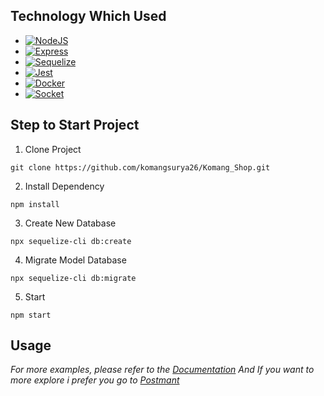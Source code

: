 ## Technology Which Used

* [![NodeJS][Node.js]][Node-url]
* [![Express][Express.js]][Express-url]
* [![Sequelize][Sequelize]][Sequelize-url]
* [![Jest][Jest]][Jest-url]
* [![Docker][Docker]][Docker-url]
* [![Socket][Socket]][Socket-url]


## Step to Start Project

 1. Clone Project
 ```
 git clone https://github.com/komangsurya26/Komang_Shop.git
 ```
 2. Install Dependency
 ```
 npm install
 ```
 3. Create New Database
 ```
npx sequelize-cli db:create
 ```
 4. Migrate Model Database
 ```
npx sequelize-cli db:migrate
 ```
 5. Start
 ```
npm start
 ```

## Usage

_For more examples, please refer to the [Documentation](https://github.com/komangsurya26/Komang_Shop/blob/master/document.md)_
_And If you want to more explore i prefer you go to [Postmant](https://documenter.getpostman.com/view/25455728/2s9YyvBfrb)_


[Node.js]:https://img.shields.io/badge/NodeJs-green?style=for-the-badge&logo=nodedotjs
[Node-url]: https://nodejs.org/en
[Express.js]: https://img.shields.io/badge/Express-black?style=for-the-badge&logo=express
[Express-url]: https://expressjs.com/
[Sequelize]: https://img.shields.io/badge/sequelize-%2352B0E7?style=for-the-badge&logo=sequelize&logoColor=blue
[Sequelize-url]: https://sequelize.org/
[Jest]: https://img.shields.io/badge/jest-EE1B23?style=for-the-badge&logo=jest
[Jest-url]: https://jestjs.io/
[Docker]: https://img.shields.io/badge/docker-%232496ED?style=for-the-badge&logo=docker&logoColor=white
[Docker-url]: https://www.docker.com/
[Socket]: https://img.shields.io/badge/socket.io-%23010101?style=for-the-badge&logo=socketdotio&logoColor=white
[Socket-url]: https://socket.io/
